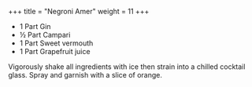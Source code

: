 +++
title = "Negroni Amer"
weight = 11
+++

- 1 Part Gin
- ½ Part Campari
- 1 Part Sweet vermouth
- 1 Part Grapefruit juice

Vigorously shake all ingredients with ice then strain into a chilled cocktail glass. Spray and garnish with a slice of orange.

